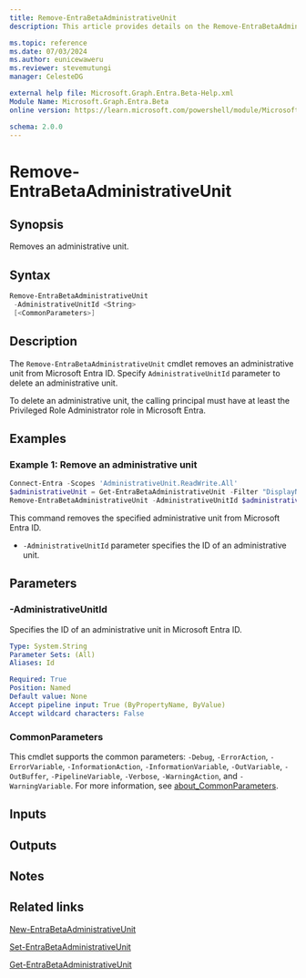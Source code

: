 ```yaml
---
title: Remove-EntraBetaAdministrativeUnit
description: This article provides details on the Remove-EntraBetaAdministrativeUnit command.

ms.topic: reference
ms.date: 07/03/2024
ms.author: eunicewaweru
ms.reviewer: stevemutungi
manager: CelesteDG

external help file: Microsoft.Graph.Entra.Beta-Help.xml
Module Name: Microsoft.Graph.Entra.Beta
online version: https://learn.microsoft.com/powershell/module/Microsoft.Graph.Entra.Beta/Remove-EntraBetaAdministrativeUnit

schema: 2.0.0
---
```


# Remove-EntraBetaAdministrativeUnit

## Synopsis

Removes an administrative unit.

## Syntax

```powershell
Remove-EntraBetaAdministrativeUnit
 -AdministrativeUnitId <String>
 [<CommonParameters>]
```

## Description

The `Remove-EntraBetaAdministrativeUnit` cmdlet removes an administrative unit from Microsoft Entra ID. Specify `AdministrativeUnitId` parameter to delete an administrative unit.

To delete an administrative unit, the calling principal must have at least the Privileged Role Administrator role in Microsoft Entra.

## Examples

### Example 1: Remove an administrative unit

```powershell
Connect-Entra -Scopes 'AdministrativeUnit.ReadWrite.All'
$administrativeUnit = Get-EntraBetaAdministrativeUnit -Filter "DisplayName eq '<administrative-unit-display-name>'"
Remove-EntraBetaAdministrativeUnit -AdministrativeUnitId $administrativeUnit.Id
```

This command removes the specified administrative unit from Microsoft Entra ID.

- `-AdministrativeUnitId` parameter specifies the ID of an administrative unit.

## Parameters

### -AdministrativeUnitId

Specifies the ID of an administrative unit in Microsoft Entra ID.

```yaml
Type: System.String
Parameter Sets: (All)
Aliases: Id

Required: True
Position: Named
Default value: None
Accept pipeline input: True (ByPropertyName, ByValue)
Accept wildcard characters: False
```

### CommonParameters

This cmdlet supports the common parameters: `-Debug`, `-ErrorAction`, `-ErrorVariable`, `-InformationAction`, `-InformationVariable`, `-OutVariable`, `-OutBuffer`, `-PipelineVariable`, `-Verbose`, `-WarningAction`, and `-WarningVariable`. For more information, see [about_CommonParameters](https://go.microsoft.com/fwlink/?LinkID=113216).

## Inputs

## Outputs

## Notes

## Related links

[New-EntraBetaAdministrativeUnit](New-EntraBetaAdministrativeUnit.md)

[Set-EntraBetaAdministrativeUnit](Set-EntraBetaAdministrativeUnit.md)

[Get-EntraBetaAdministrativeUnit](Get-EntraBetaAdministrativeUnit.md)

